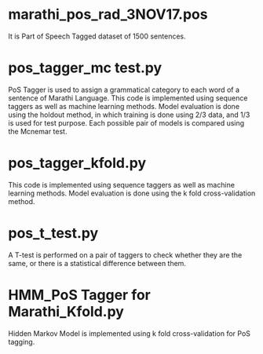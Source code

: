 # marathi_pos_rad_3NOV17.pos
It is Part of Speech Tagged dataset of 1500 sentences.


# pos_tagger_mc test.py
PoS Tagger is used to assign a grammatical category to each word of a sentence of Marathi Language. This code is implemented using sequence taggers as well as machine learning methods. Model evaluation is done using the holdout method, in which training is done using 2/3 data, and 1/3 is used for test purpose. Each possible pair of models is compared using the Mcnemar test.

# pos_tagger_kfold.py
This code is implemented using sequence taggers as well as machine learning methods. Model evaluation is done using the k fold cross-validation method.

# pos_t_test.py
A T-test is performed on a pair of taggers to check whether they are the same, or there is a statistical difference between them.

# HMM_PoS Tagger for Marathi_Kfold.py
Hidden Markov Model is implemented using k fold cross-validation for PoS tagging.
